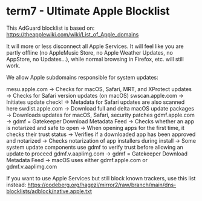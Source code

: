 # term7 - Ultimate Apple Blocklist

This AdGuard blocklist is based on:
https://theapplewiki.com/wiki/List_of_Apple_domains

It will more or less disconnect all Apple Services. It will feel like you are partly offline (no AppleMusic Store, no Apple Weather Updates, no AppStore, no Updates...), while normal browsing in Firefox, etc. will still work.

We allow Apple subdomains responsible for system updates:

mesu.apple.com
    → Checks for macOS, Safari, MRT, and XProtect updates
    → Checks for Safari version updates (on macOS)
swscan.apple.com
    → Initiates update check! 
    → Metadata for Safari updates are also scanned here
swdist.apple.com
    → Download full and delta macOS update packages
    → Downloads updates for macOS, Safari, security patches
gdmf.apple.com
    → gdmf = Gatekeeper Download Metadata Feed
    → Checks whether an app is notarized and safe to open
    → When opening apps for the first time, it checks their trust status
    → Verifies if a downloaded app has been approved and notarized
    → Checks notarization of app installers during install
    → Some system update components use gdmf to verify trust before allowing an update to proceed
gdmf.v.aaplimg.com
    → gdmf = Gatekeeper Download Metadata Feed
    → macOS uses either gdmf.apple.com or gdmf.v.aaplimg.com

If you want to use Apple Services but still block known trackers, use this list instead:
https://codeberg.org/hagezi/mirror2/raw/branch/main/dns-blocklists/adblock/native.apple.txt
